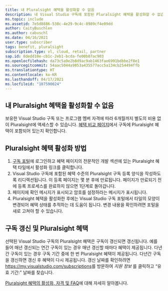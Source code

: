 ```yaml
---
title: 내 Pluralsight 혜택을 활성화할 수 없음
description: 내 Visual Studio 구독에 포함된 Pluralsight 혜택을 활성화할 수 없습니다.
ms.topic: include
ms.assetid: 7e5d8886-538c-4e29-9c4c-8989cf4e09dd
author: CaityBuschlen
ms.author: cabuschl
ms.date: 04/16/2021
user.type: subscriber
tags: benefit, pluralsight
subscription.type: vl, cloud, retail, partner
sap.id: 8dedd10e-cb1c-2eb1-bcda-fe00b07ac903
ms.openlocfilehash: da73c5a9e2b8d9ac9ab1463fae6991bdbbe2f8e1
ms.sourcegitcommit: 54aac5044a9853a435577acc5a134cb254494ffb
ms.translationtype: HT
ms.contentlocale: ko-KR
ms.lasthandoff: 04/17/2021
ms.locfileid: "107590024"
---
```

## <a name="im-unable-to-activate-my-pluralsight-benefit"></a>내 Pluralsight 혜택을 활성화할 수 없음

보유한 Visual Studio 구독 또는 프로그램 멤버 자격에 따라 6개월까지 별도의 비용 없이 Pluralsight에 액세스할 수 있습니다. [혜택 비교 페이지](https://visualstudio.microsoft.com/vs/benefits/#azure?cat=visual-studio-enterprise-subscription)에서 구독에 Pluralsight 혜택이 포함되어 있는지 확인합니다.

## <a name="how-to-activate-your-pluralsight-benefit"></a>Pluralsight 혜택 활성화 방법
  
1. [구독 포털](https://my.visualstudio.com/benefits)에 로그인하고 혜택 페이지의 전문적인 개발 섹션에 있는 Pluralsight 혜택 타일에서 활성화 링크를 클릭합니다. 
1. Visual Studio 구독에 포함된 혜택 수준의 Pluralsight 구독 등록 양식을 작성하도록 리디렉션됩니다. 이 등록 페이지는 몇 분 후에 만료됩니다. 페이지가 만료되기 전에 등록 프로세스를 완료하지 않으면 1단계로 돌아갑니다.
1. 페이지에 확인 메시지가 표시되고 암호를 설정하라는 메시지가 표시됩니다. 
1. Pluralsight 혜택을 활성화한 후에는 Visual Studio 구독 포털에서 타일의 모양이 변경되어 혜택 상태를 추적하는 데 도움이 됩니다. 변경 내용을 확인하려면 포털을 새로 고쳐야 할 수 있습니다. 

## <a name="subscriptions-renewal-and-the-pluralsight-benefit"></a>구독 갱신 및 Pluralsight 혜택
선택된 Visual Studio 구독의 Pluralsight 혜택은 구독이 갱신되면 갱신됩니다. 예를 들어 매년 갱신되는 연간 구독이 있는 경우 매년 갱신할 때마다 혜택이 제공됩니다. 다년간 구독이 있는 경우 구독 기간 중에 한 번 Pluralsight 혜택이 제공됩니다. 다년간 구독을 갱신하면 갱신 후 혜택이 다시 제공됩니다. 갱신 날짜를 확인하려면 <https://my.visualstudio.com/subscriptions>를 방문하여 *지원 정보* 를 클릭하고 “유효 기간:” 날짜를 찾습니다. 

[Pluralsight 혜택의 활성화, 자격 및 FAQ](https://docs.microsoft.com/visualstudio/subscriptions/vs-pluralsight)에 대해 자세히 알아봅니다.  